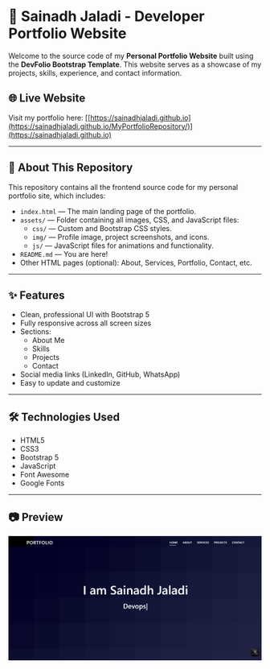 # 💼 Sainadh Jaladi - Developer Portfolio Website

Welcome to the source code of my **Personal Portfolio Website** built using the **DevFolio Bootstrap Template**. This website serves as a showcase of my projects, skills, experience, and contact information.

## 🌐 Live Website

Visit my portfolio here: [[https://sainadhjaladi.github.io](https://sainadhjaladi.github.io/MyPortfolioRepository/)](https://sainadhjaladi.github.io)

---

## 📁 About This Repository

This repository contains all the frontend source code for my personal portfolio site, which includes:

- `index.html` — The main landing page of the portfolio.
- `assets/` — Folder containing all images, CSS, and JavaScript files:
  - `css/` — Custom and Bootstrap CSS styles.
  - `img/` — Profile image, project screenshots, and icons.
  - `js/` — JavaScript files for animations and functionality.
- `README.md` — You are here!
- Other HTML pages (optional): About, Services, Portfolio, Contact, etc.

---

## ✨ Features

- Clean, professional UI with Bootstrap 5
- Fully responsive across all screen sizes
- Sections:
  - About Me
  - Skills
  - Projects
  - Contact
- Social media links (LinkedIn, GitHub, WhatsApp)
- Easy to update and customize

---

## 🛠 Technologies Used

- HTML5  
- CSS3  
- Bootstrap 5  
- JavaScript  
- Font Awesome  
- Google Fonts  

---

## 📷 Preview

![Portfolio Screenshot](assets/img/Portfolioscreenshot.png)
